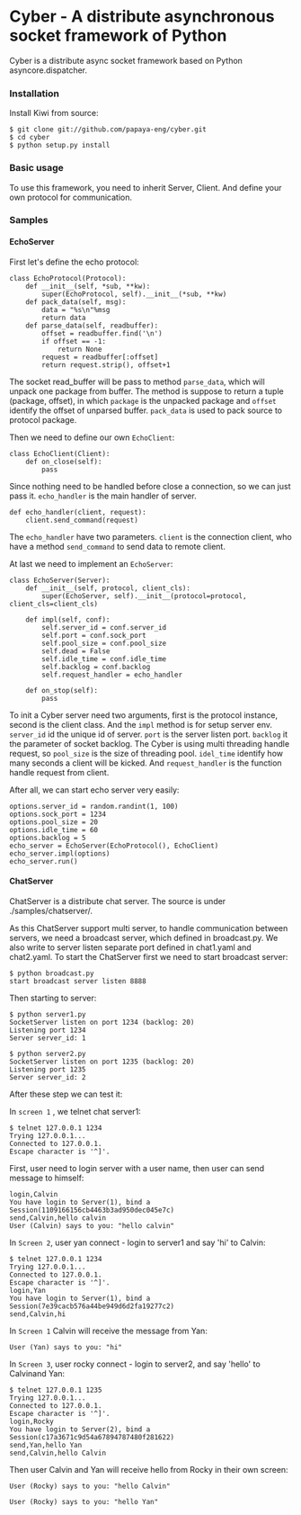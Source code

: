 # Cyber - A distribute asynchronous socket framework of PythonCyber is a distribute async socket framework based on Python asyncore.dispatcher.### InstallationInstall Kiwi from source:    $ git clone git://github.com/papaya-eng/cyber.git    $ cd cyber    $ python setup.py install### Basic usageTo use this framework, you need to inherit Server, Client. And define your own protocol for communication.### Samples#### EchoServerFirst let's define the echo protocol:    class EchoProtocol(Protocol):        def __init__(self, *sub, **kw):            super(EchoProtocol, self).__init__(*sub, **kw)        def pack_data(self, msg):            data = "%s\n"%msg            return data        def parse_data(self, readbuffer):            offset = readbuffer.find('\n')            if offset == -1:                return None            request = readbuffer[:offset]            return request.strip(), offset+1The socket read_buffer will be pass to method `parse_data`, which will unpack one package from buffer. The method is suppose to return a tuple (package, offset), in which `package` is the unpacked package and `offset` identify the offset of unparsed buffer. `pack_data` is used to pack source to protocol package.Then we need to define our own `EchoClient`:    class EchoClient(Client):        def on_close(self):            passSince nothing need to be handled before close a connection, so we can just pass it. `echo_handler` is the main handler of server.    def echo_handler(client, request):        client.send_command(request)The `echo_handler` have two parameters. `client` is the connection client, who have a method `send_command` to send data to remote client.At last we need to implement an `EchoServer`:    class EchoServer(Server):        def __init__(self, protocol, client_cls):            super(EchoServer, self).__init__(protocol=protocol, client_cls=client_cls)        def impl(self, conf):            self.server_id = conf.server_id            self.port = conf.sock_port            self.pool_size = conf.pool_size            self.dead = False            self.idle_time = conf.idle_time            self.backlog = conf.backlog            self.request_handler = echo_handler        def on_stop(self):            passTo init a Cyber server need two arguments, first is the protocol instance, second is the client class. And the `impl` method is for setup server env. `server_id` id the unique id of server. `port` is the server listen port. `backlog` it the parameter of socket backlog. The Cyber is using multi threading handle request, so `pool_size` is the size of threading pool. `idel_time` identify how many seconds a client will be kicked. And `request_handler` is the function handle request from client.After all, we can start echo server very easily:    options.server_id = random.randint(1, 100)    options.sock_port = 1234    options.pool_size = 20    options.idle_time = 60    options.backlog = 5    echo_server = EchoServer(EchoProtocol(), EchoClient)    echo_server.impl(options)    echo_server.run()#### ChatServerChatServer is a distribute chat server. The source is under ./samples/chatserver/.As this ChatServer support multi server, to handle communication between servers, we need a broadcast server, which defined in broadcast.py. We also write to server listen separate port defined in chat1.yaml and chat2.yaml. To start the ChatServer first we need to start broadcast server:    $ python broadcast.py     start broadcast server listen 8888Then starting to server:    $ python server1.py     SocketServer listen on port 1234 (backlog: 20)    Listening port 1234    Server server_id: 1    $ python server2.py     SocketServer listen on port 1235 (backlog: 20)    Listening port 1235    Server server_id: 2After these step we can test it:In `screen 1` , we telnet chat server1:    $ telnet 127.0.0.1 1234    Trying 127.0.0.1...    Connected to 127.0.0.1.    Escape character is '^]'.First, user need to login server with a user name, then user can send message to himself:    login,Calvin    You have login to Server(1), bind a Session(1109166156cb4463b3ad950dec045e7c)    send,Calvin,hello calvin    User (Calvin) says to you: "hello calvin"In `Screen 2`, user yan connect - login to server1 and say 'hi' to Calvin:    $ telnet 127.0.0.1 1234    Trying 127.0.0.1...    Connected to 127.0.0.1.    Escape character is '^]'.    login,Yan    You have login to Server(1), bind a Session(7e39cacb576a44be949d6d2fa19277c2)    send,Calvin,hiIn `Screen 1` Calvin will receive the message from Yan:    User (Yan) says to you: "hi"In `Screen 3`, user rocky connect - login to server2, and say 'hello' to Calvinand Yan:    $ telnet 127.0.0.1 1235    Trying 127.0.0.1...    Connected to 127.0.0.1.    Escape character is '^]'.    login,Rocky    You have login to Server(2), bind a Session(c17a3671c9d54a67894787480f281622)    send,Yan,hello Yan    send,Calvin,hello CalvinThen user Calvin and Yan will receive hello from Rocky in their own screen:    User (Rocky) says to you: "hello Calvin"    User (Rocky) says to you: "hello Yan"